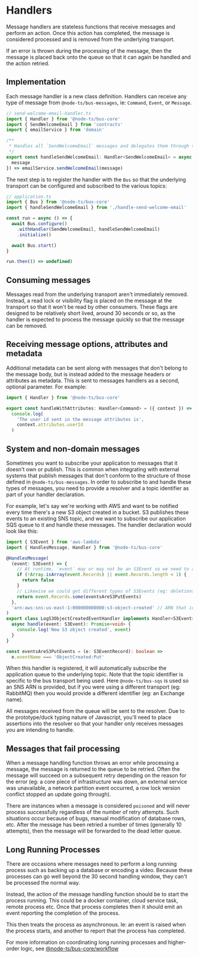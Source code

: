 # Handlers

Message handlers are stateless functions that receive messages and perform an action. Once this action has completed, the message is considered processed and is removed from the underlying transport.

If an error is thrown during the processing of the message, then the message is placed back onto the queue so that it can again be handled and the action retried.

## Implementation

Each message handler is a new class definition. Handlers can receive any type of message from `@node-ts/bus-messages`, ie: `Command`, `Event`, or `Message`.

```typescript
// send-welcome-email-handler.ts
import { Handler } from '@node-ts/bus-core'
import { SendWelcomeEmail } from 'contracts'
import { emailService } from 'domain'

/**
 * Handles all `SendWelcomeEmail` messages and delegates them through to the emailService to send a welcome email
 */
export const handleSendWelcomeEmail: Handler<SendWelcomeEmail> = async ({
  message
}) => emailService.sendWelcomeEmail(message)
```

The next step is to register the handler with the `Bus` so that the underlying transport can be configured and subscribed to the various topics:

```typescript
// application.ts
import { Bus } from '@node-ts/bus-core'
import { handleSendWelcomeEmail } from './handle-send-welcome-email'

const run = async () => {
  await Bus.configure()
    .withHandler(SendWelcomeEmail, handleSendWelcomeEmail)
    .initialize()

  await Bus.start()
}

run.then(() => undefined)
```

## Consuming messages

Messages read from the underlying transport aren't immediately removed. Instead, a read lock or visibility flag is placed on the message at the transport so that it won't be read by other consumers. These flags are designed to be relatively short lived, around 30 seconds or so, as the handler is expected to process the message quickly so that the message can be removed.

## Receiving message options, attributes and metadata

Additional metadata can be sent along with messages that don't belong to the message body, but is instead added to the message headers or attributes as metadata. This is sent to messages handlers as a second, optional parameter. For example:

```typescript
import { Handler } from '@node-ts/bus-core'

export const handleWithAttributes: Handler<Command> = ({ context }) =>
  console.log(
    'The user id sent in the message attributes is',
    context.attributes.userId
  )
```

## System and non-domain messages

Sometimes you want to subscribe your application to messages that it doesn't own or publish. This is common when integrating with external systems that publish messages that don't conform to the structure of those defined in `@node-ts/bus-messages`. In order to subscribe to and handle these types of messages, you need to provide a resolver and a topic identifier as part of your handler declaration.

For example, let's say we're working with AWS and want to be notified every time there's a new S3 object created in a bucket. S3 publishes these events to an existing SNS topic, and we want to subscribe our application SQS queue to it and handle these messages. The handler declaration would look like this:

```typescript
import { S3Event } from 'aws-lambda'
import { HandlesMessage, Handler } from '@node-ts/bus-core'

@HandlesMessage(
  (event: S3Event) => {
    // At runtime, `event` may or may not be an S3Event so we need to assert
    if (!Array.isArray(event.Records) || event.Records.length < 1) {
      return false
    }
    // Likewise we could get different types of S3Events (eg: deletions)
    return event.Records.some(eventsAreS3PutEvents)
  },
  'arn:aws:sns:us-east-1:000000000000:s3-object-created' // ARN that identifies the topic to subscribe to
)
export class LogS3ObjectCreatedEventHandler implements Handler<S3Event> {
  async handle(event: S3Event): Promise<void> {
    console.log('New S3 object created', event)
  }
}

const eventsAreS3PutEvents = (e: S3EventRecord): boolean =>
  e.eventName === 'ObjectCreated:Put'
```

When this handler is registered, it will automatically subscribe the application queue to the underlying topic. Note that the topic identifier is specific to the bus transport being used. Here `@node-ts/bus-sqs` is used so an SNS ARN is provided, but if you were using a different transport (eg: RabbitMQ) then you would provide a different identifier (eg: an Exchange name).

All messages received from the queue will be sent to the resolver. Due to the prototype/duck typing nature of Javascript, you'll need to place assertions into the resolver so that your handler only receives messages you are intending to handle.

## Messages that fail processing

When a message handling function throws an error while processing a message, the message is returned to the queue to be retried. Often the message will succeed on a subsequent retry depending on the reason for the error (eg: a core piece of infrastructure was down, an external service was unavailable, a network partition event occurred, a row lock version conflict stopped an update going through).

There are instances when a message is considered `poisoned` and will never process successfully regardless of the number of retry attempts. Such situations occur because of bugs, manual modification of database rows, etc. After the message has been retried a number of times (generally 10 attempts), then the message will be forwarded to the dead letter queue.

## Long Running Processes

There are occasions where messages need to perform a long running process such as backing up a database or encoding a video. Because these processes can go well beyond the 30 second handling window, they can't be processed the normal way.

Instead, the action of the message handling function should be to start the process running. This could be a docker container, cloud service task, remote process etc. Once that process completes then it should emit an event reporting the completion of the process.

This then treats the process as asynchronous. Ie: an event is raised when the process starts, and another to report that the process has completed.

For more information on coordinating long running processes and higher-order logic, see [@node-ts/bus-core/workflow](/packages/bus-core/src/workflow)
